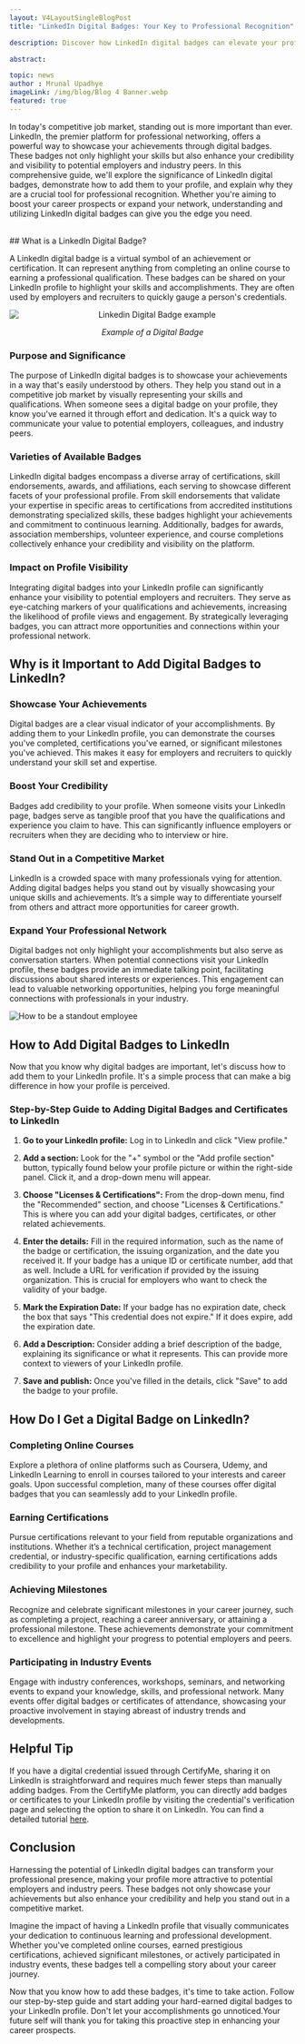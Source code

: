 ```yaml
---
layout: V4LayoutSingleBlogPost
title: "LinkedIn Digital Badges: Your Key to Professional Recognition"

description: Discover how LinkedIn digital badges can elevate your professional profile. Learn the importance of badges, how to add them, and boost your career recognition on LinkedIn. Get started now!

abstract: 

topic: news
author : Mrunal Upadhye
imageLink: /img/blog/Blog 4 Banner.webp
featured: true
---
```



In today's competitive job market, standing out is more important than ever. LinkedIn, the premier platform for professional networking, offers a powerful way to showcase your achievements through digital badges. These badges not only highlight your skills but also enhance your credibility and visibility to potential employers and industry peers. In this comprehensive guide, we'll explore the significance of LinkedIn digital badges, demonstrate how to add them to your profile, and explain why they are a crucial tool for professional recognition. Whether you're aiming to boost your career prospects or expand your network, understanding and utilizing LinkedIn digital badges can give you the edge you need.


<br>
## What is a LinkedIn Digital Badge?

A LinkedIn digital badge is a virtual symbol of an achievement or certification. It can represent anything from completing an online course to earning a professional qualification. These badges can be shared on your LinkedIn profile to highlight your skills and accomplishments. They are often used by employers and recruiters to quickly gauge a person's credentials.

<div style="text-align: center;">
    <img class="img-fluid r-16" src="/img/blog/Digital badge example.webp" alt="Linkedin Digital Badge example" style="display: block; margin: 0 auto;">
    <p><i>Example of a Digital Badge</i></p>
</div>




### Purpose and Significance

The purpose of LinkedIn digital badges is to showcase your achievements in a way that's easily understood by others. They help you stand out in a competitive job market by visually representing your skills and qualifications. When someone sees a digital badge on your profile, they know you've earned it through effort and dedication. It's a quick way to communicate your value to potential employers, colleagues, and industry peers.



### Varieties of Available Badges

LinkedIn digital badges encompass a diverse array of certifications, skill endorsements, awards, and affiliations, each serving to showcase different facets of your professional profile. From skill endorsements that validate your expertise in specific areas to certifications from accredited institutions demonstrating specialized skills, these badges highlight your achievements and commitment to continuous learning. Additionally, badges for awards, association memberships, volunteer experience, and course completions collectively enhance your credibility and visibility on the platform.



### Impact on Profile Visibility

Integrating digital badges into your LinkedIn profile can significantly enhance your visibility to potential employers and recruiters. They serve as eye-catching markers of your qualifications and achievements, increasing the likelihood of profile views and engagement. By strategically leveraging badges, you can attract more opportunities and connections within your professional network.



## Why is it Important to Add Digital Badges to LinkedIn?

### Showcase Your Achievements

Digital badges are a clear visual indicator of your accomplishments. By adding them to your LinkedIn profile, you can demonstrate the courses you've completed, certifications you've earned, or significant milestones you've achieved. This makes it easy for employers and recruiters to quickly understand your skill set and expertise.

### Boost Your Credibility

Badges add credibility to your profile. When someone visits your LinkedIn page, badges serve as tangible proof that you have the qualifications and experience you claim to have. This can significantly influence employers or recruiters when they are deciding who to interview or hire.


### Stand Out in a Competitive Market

LinkedIn is a crowded space with many professionals vying for attention. Adding digital badges helps you stand out by visually showcasing your unique skills and achievements. It’s a simple way to differentiate yourself from others and attract more opportunities for career growth.


### Expand Your Professional Network

Digital badges not only highlight your accomplishments but also serve as conversation starters. When potential connections visit your LinkedIn profile, these badges provide an immediate talking point, facilitating discussions about shared interests or experiences. This engagement can lead to valuable networking opportunities, helping you forge meaningful connections with professionals in your industry.


<img class="img-fluid r-16" src="/img/blog/Standout Employee.webp" alt="How to be a standout employee">



## How to Add Digital Badges to LinkedIn

Now that you know why digital badges are important, let's discuss how to add them to your LinkedIn profile. It's a simple process that can make a big difference in how your profile is perceived.


### Step-by-Step Guide to Adding Digital Badges and Certificates to LinkedIn


1. **Go to your LinkedIn profile:** Log in to LinkedIn and click "View profile."


1. **Add a section:** Look for the "+" symbol or the "Add profile section" button, typically found below your profile picture or within the right-side panel. Click it, and a drop-down menu will appear.


1. **Choose "Licenses & Certifications":** From the drop-down menu, find the "Recommended" section, and choose "Licenses & Certifications." This is where you can add your digital badges, certificates, or other related achievements.


1. **Enter the details:** Fill in the required information, such as the name of the badge or certification, the issuing organization, and the date you received it. If your badge has a unique ID or certificate number, add that as well. Include a URL for verification if provided by the issuing organization. This is crucial for employers who want to check the validity of your badge.


1. **Mark the Expiration Date:** If your badge has no expiration date, check the box that says "This credential does not expire." If it does expire, add the expiration date.


1. **Add a Description:** Consider adding a brief description of the badge, explaining its significance or what it represents. This can provide more context to viewers of your LinkedIn profile.


1. **Save and publish:** Once you've filled in the details, click "Save" to add the badge to your profile.


## How Do I Get a Digital Badge on LinkedIn?


### Completing Online Courses

Explore a plethora of online platforms such as Coursera, Udemy, and LinkedIn Learning to enroll in courses tailored to your interests and career goals. Upon successful completion, many of these courses offer digital badges that you can seamlessly add to your LinkedIn profile.


### Earning Certifications

Pursue certifications relevant to your field from reputable organizations and institutions. Whether it’s a technical certification, project management credential, or industry-specific qualification, earning certifications adds credibility to your profile and enhances your marketability.


### Achieving Milestones

Recognize and celebrate significant milestones in your career journey, such as completing a project, reaching a career anniversary, or attaining a professional milestone. These achievements demonstrate your commitment to excellence and highlight your progress to potential employers and peers.


### Participating in Industry Events

Engage with industry conferences, workshops, seminars, and networking events to expand your knowledge, skills, and professional network. Many events offer digital badges or certificates of attendance, showcasing your proactive involvement in staying abreast of industry trends and developments.



## Helpful Tip

If you have a digital credential issued through CertifyMe, sharing it on LinkedIn is straightforward and requires much fewer steps than manually adding badges.
From the CertifyMe platform, you can directly add badges or certificates to your LinkedIn profile by visiting the credential's verification page and selecting the option to share it on LinkedIn. You can find a detailed tutorial [here](https://www.certifyme.online/blog/linkedin-badges-for-companies.html).


## Conclusion

Harnessing the potential of LinkedIn digital badges can transform your professional presence, making your profile more attractive to potential employers and industry peers. These badges not only showcase your achievements but also enhance your credibility and help you stand out in a competitive market.

Imagine the impact of having a LinkedIn profile that visually communicates your dedication to continuous learning and professional development. Whether you've completed online courses, earned prestigious certifications, achieved significant milestones, or actively participated in industry events, these badges tell a compelling story about your career journey.

Now that you know how to add these badges, it's time to take action. Follow our step-by-step guide and start adding your hard-earned digital badges to your LinkedIn profile. Don't let your accomplishments go unnoticed.Your future self will thank you for taking this proactive step in enhancing your career prospects.
